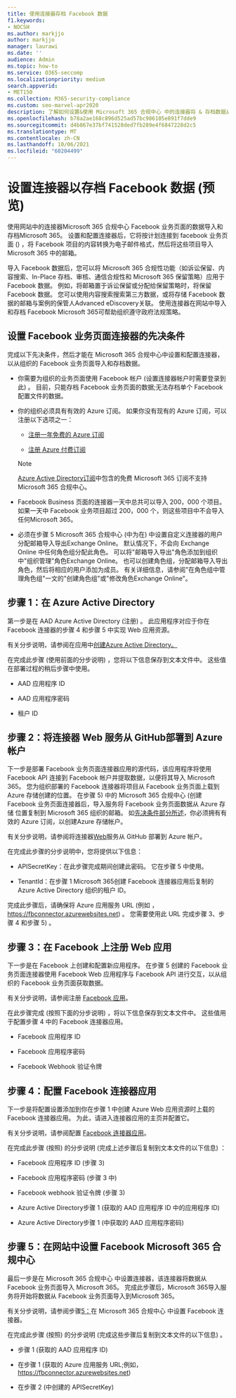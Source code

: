 ```yaml
---
title: 使用连接器存档 Facebook 数据
f1.keywords:
- NOCSH
ms.author: markjjo
author: markjjo
manager: laurawi
ms.date: ''
audience: Admin
ms.topic: how-to
ms.service: O365-seccomp
ms.localizationpriority: medium
search.appverid:
- MET150
ms.collection: M365-security-compliance
ms.custom: seo-marvel-apr2020
description: 了解如何设置&使用 Microsoft 365 合规中心 中的连接器将 & 存档数据从 Facebook 业务页面导入Microsoft 365。
ms.openlocfilehash: b78a2ae168c896d525ad57bc986105e891f7dde9
ms.sourcegitcommit: d4b867e37bf741528ded7fb289e4f6847228d2c5
ms.translationtype: MT
ms.contentlocale: zh-CN
ms.lasthandoff: 10/06/2021
ms.locfileid: "60204499"
---
```

# <a name="set-up-a-connector-to-archive-facebook-data-preview"></a>设置连接器以存档 Facebook 数据 (预览) 

使用网站中的连接器Microsoft 365 合规中心 Facebook 业务页面的数据导入和存档Microsoft 365。 设置和配置连接器后，它将按计划连接到 facebook 业务页面 () ，将 Facebook 项目的内容转换为电子邮件格式，然后将这些项目导入 Microsoft 365 中的邮箱。

导入 Facebook 数据后，您可以将 Microsoft 365 合规性功能（如诉讼保留、内容搜索、In-Place 存档、审核、通信合规性和 Microsoft 365 保留策略）应用于 Facebook 数据。 例如，将邮箱置于诉讼保留或分配给保留策略时，将保留 Facebook 数据。 您可以使用内容搜索搜索第三方数据，或将存储 Facebook 数据的邮箱与案例的保管人Advanced eDiscovery关联。 使用连接器在网站中导入和存档 Facebook Microsoft 365可帮助组织遵守政府法规策略。

## <a name="prerequisites-for-setting-up-a-connector-for-facebook-business-pages"></a>设置 Facebook 业务页面连接器的先决条件

完成以下先决条件，然后才能在 Microsoft 365 合规中心中设置和配置连接器，以从组织的 Facebook 业务页面导入和存档数据。 

- 你需要为组织的业务页面使用 Facebook 帐户 (设置连接器帐户时需要登录到此) 。 目前，只能存档 Facebook 业务页面的数据;无法存档单个 Facebook 配置文件的数据。

- 你的组织必须具有有效的 Azure 订阅。 如果你没有现有的 Azure 订阅，可以注册以下选项之一：

    - [注册一年免费的 Azure 订阅](https://azure.microsoft.com/free)

    - [注册 Azure 付费订阅](https://azure.microsoft.com/pricing/purchase-options/pay-as-you-go/)

    > [!NOTE]
    > [Azure Active Directory订阅](use-your-free-azure-ad-subscription-in-office-365.md)中包含的免费 Microsoft 365 订阅不支持 Microsoft 365 合规中心。

- Facebook Business 页面的连接器一天中总共可以导入 200，000 个项目。 如果一天中 Facebook 业务项目超过 200，000 个，则这些项目中不会导入任何Microsoft 365。

- 必须在步骤 5 Microsoft 365 合规中心 (中为在) 中设置自定义连接器的用户分配邮箱导入导出Exchange Online。 默认情况下，不会向 Exchange Online 中任何角色组分配此角色。 可以将"邮箱导入导出"角色添加到组织中"组织管理"角色Exchange Online。 也可以创建角色组，分配邮箱导入导出角色，然后将相应的用户添加为成员。 有关详细信息，请参阅"在角色[](/Exchange/permissions-exo/role-groups#create-role-groups)组中管理角色组[](/Exchange/permissions-exo/role-groups#modify-role-groups)"一文的"创建角色组"或"修改角色Exchange Online"。

## <a name="step-1-create-an-app-in-azure-active-directory"></a>步骤 1：在 Azure Active Directory

第一步是在 AAD Azure Active Directory (注册) 。 此应用程序对应于你在 Facebook 连接器的步骤 4 和步骤 5 中实现 Web 应用资源。 

有关分步说明，请参阅在应用中[创建Azure Active Directory。](deploy-facebook-connector.md#step-1-create-an-app-in-azure-active-directory)

在完成此步骤 (使用前面的分步说明) ，您将以下信息保存到文本文件中。 这些值在部署过程的稍后步骤中使用。

- AAD 应用程序 ID

- AAD 应用程序密码

- 租户 ID

## <a name="step-2-deploy-the-connector-web-service-from-github-to-your-azure-account"></a>步骤 2：将连接器 Web 服务从 GitHub部署到 Azure 帐户

下一步是部署 Facebook 业务页面连接器应用的源代码，该应用程序将使用 Facebook API 连接到 Facebook 帐户并提取数据，以便将其导入 Microsoft 365。 您为组织部署的 Facebook 连接器将项目从 Facebook 业务页面上载到Azure 存储创建的位置。 在步骤 5) 中的 Microsoft 365 合规中心 (创建 Facebook 业务页面连接器后，导入服务将 Facebook 业务页面数据从 Azure 存储 位置复制到 Microsoft 365 组织的邮箱。 如[先决条件部分所述](#prerequisites-for-setting-up-a-connector-for-facebook-business-pages)，你必须拥有有效的 Azure 订阅，以创建Azure 存储帐户。

有关分步说明，请参阅将连接器[Web](deploy-facebook-connector.md#step-2-deploy-the-connector-web-service-from-github-to-your-azure-account)服务从 GitHub 部署到 Azure 帐户。

在完成此步骤的分步说明中，您将提供以下信息：

- APISecretKey：在此步骤完成期间创建此密码。 它在步骤 5 中使用。

- TenantId：在步骤 1 Microsoft 365创建 Facebook 连接器应用后复制的 Azure Active Directory 组织的租户 ID。

完成此步骤后，请确保将 Azure 应用服务 URL (例如 ， https://fbconnector.azurewebsites.net) 。 您需要使用此 URL 完成步骤 3、步骤 4 和步骤 5) 。

## <a name="step-3-register-the-web-app-on-facebook"></a>步骤 3：在 Facebook 上注册 Web 应用

下一步是在 Facebook 上创建和配置新应用程序。 在步骤 5 创建的 Facebook 业务页面连接器使用 Facebook Web 应用程序与 Facebook API 进行交互，以从组织的 Facebook 业务页面获取数据。

有关分步说明，请参阅注册 [Facebook 应用](deploy-facebook-connector.md#step-3-register-the-facebook-app)。

在此步骤完成 (按照下面的分步说明) ，将以下信息保存到文本文件中。 这些值用于配置步骤 4 中的 Facebook 连接器应用。

- Facebook 应用程序 ID

- Facebook 应用程序密码

- Facebook Webhook 验证令牌

## <a name="step-4-configure-the-facebook-connector-app"></a>步骤 4：配置 Facebook 连接器应用

下一步是将配置设置添加到你在步骤 1 中创建 Azure Web 应用资源时上载的 Facebook 连接器应用。 为此，请进入连接器应用的主页并配置它。

有关分步说明，请参阅配置 [Facebook 连接器应用](archive-facebook-data-with-sample-connector.md#step-4-configure-the-facebook-connector-app)。

在完成此步骤 (按照) 的分步说明 (完成上述步骤后复制到文本文件的以下信息) ：

- Facebook 应用程序 ID (步骤 3) 

- Facebook 应用程序密码 (步骤 3 中) 

- Facebook webhook 验证令牌 (步骤 3) 

- Azure Active Directory步骤 1 (获取的 AAD 应用程序 ID 中的应用程序 ID) 

- Azure Active Directory步骤 1 (中获取的 AAD 应用程序密码) 

## <a name="step-5-set-up-a-facebook-business-pages-connector-in-the-microsoft-365-compliance-center"></a>步骤 5：在网站中设置 Facebook Microsoft 365 合规中心

最后一步是在 Microsoft 365 合规中心 中设置连接器，该连接器将数据从 Facebook 业务页面导入 Microsoft 365。 完成此步骤后，Microsoft 365导入服务将开始将数据从 Facebook 业务页面导入到Microsoft 365。

有关分步说明，请参阅步骤[5：](deploy-facebook-connector.md#step-5-set-up-a-facebook-connector-in-the-microsoft-365-compliance-center)在 Microsoft 365 合规中心 中设置 Facebook 连接器。 

在完成此步骤 (按照) 的分步说明 (完成这些步骤后复制到文本文件的以下信息) 。

- 步骤 1 (获取的 AAD 应用程序 ID) 

- 在步骤 1 (获取的 Azure 应用服务 URL;例如， https://fbconnector.azurewebsites.net)

- 在步骤 2 (中创建的 APISecretKey) 